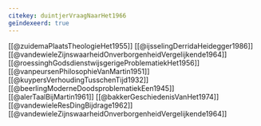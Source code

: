 ```yaml
---
citekey: duintjerVraagNaarHet1966
geïndexeerd: true
---
```

[[@zuidemaPlaatsTheologieHet1955]]
[[@ijsselingDerridaHeidegger1986]]
[[@vandewieleZijnswaarheidOnverborgenheidVergelijkende1964]]
[[@roessinghGodsdienstwijsgerigeProblematiekHet1956]]
[[@vanpeursenPhilosophieVanMartin1951]]
[[@kuypersVerhoudingTusschenTijd1932]]
[[@beerlingModerneDoodsproblematiekEen1945]]
[[@alerTaalBijMartin1961]]
[[@bakkerGeschiedenisVanHet1974]]
[[@vandewieleResDingBijdrage1962]]
[[@vandewieleZijnswaarheidOnverborgenheidVergelijkende1964]]

